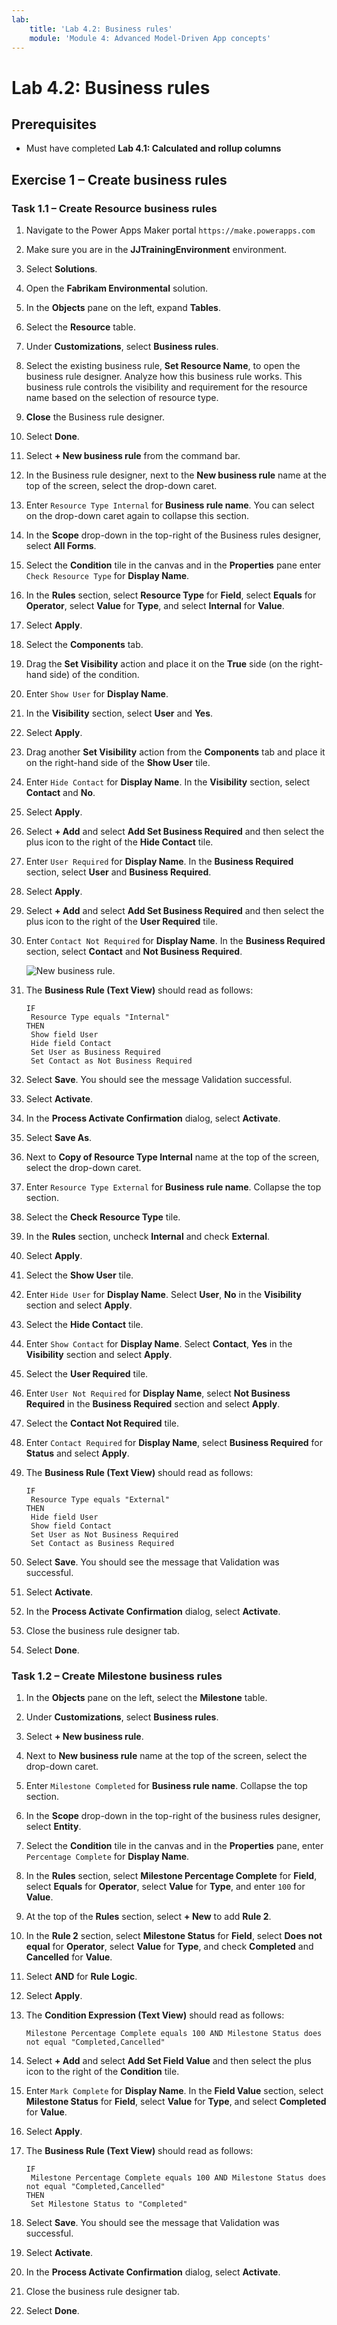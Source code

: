 ```yaml
---
lab:
    title: 'Lab 4.2: Business rules'
    module: 'Module 4: Advanced Model-Driven App concepts'
---
```


# Lab 4.2: Business rules

## Prerequisites

- Must have completed **Lab 4.1: Calculated and rollup columns**

## Exercise 1 – Create business rules

### Task 1.1 – Create Resource business rules

1. Navigate to the Power Apps Maker portal `https://make.powerapps.com`

1. Make sure you are in the **JJTrainingEnvironment** environment.

1. Select **Solutions**.

1. Open the **Fabrikam Environmental** solution.

1. In the **Objects** pane on the left, expand **Tables**.

1. Select the **Resource** table.

1. Under **Customizations**, select **Business rules**.

1. Select the existing business rule, **Set Resource Name**, to open the business rule designer. Analyze how this business rule works. This business rule controls the visibility and requirement for the resource name based on the selection of resource type.

1. **Close** the Business rule designer.

1. Select **Done**.

1. Select **+ New business rule** from the command bar.

1. In the Business rule designer, next to the **New business rule** name at the top of the screen, select the drop-down caret.

1. Enter `Resource Type Internal` for **Business rule name**. You can select on the drop-down caret again to collapse this section.

1. In the **Scope** drop-down in the top-right of the Business rules designer, select **All Forms**.

1. Select the **Condition** tile in the canvas and in the **Properties** pane enter `Check Resource Type` for **Display Name**.

1. In the **Rules** section, select **Resource Type** for **Field**, select **Equals** for **Operator**, select **Value** for **Type**, and select **Internal** for **Value**.

1. Select **Apply**.

1. Select the **Components** tab.

1. Drag the **Set Visibility** action and place it on the **True** side (on the right-hand side) of the condition.

1. Enter `Show User` for **Display Name**.

1. In the **Visibility** section, select **User** and **Yes**.

1. Select **Apply**.

1. Drag another **Set Visibility** action from the **Components** tab and place it on the right-hand side of the **Show User** tile.

1. Enter `Hide Contact` for **Display Name**. In the **Visibility** section, select **Contact** and **No**.

1. Select **Apply**.

1. Select **+ Add** and select **Add Set Business Required** and then select the plus icon to the right of the **Hide Contact** tile.

1. Enter `User Required` for **Display Name**. In the **Business Required** section, select **User** and **Business Required**.

1. Select **Apply**.

1. Select **+ Add** and select **Add Set Business Required** and then select the plus icon to the right of the **User Required** tile.

1. Enter `Contact Not Required` for **Display Name**. In the **Business Required** section, select **Contact** and **Not Business Required**.

    ![New business rule.](../Media/new-business-rule.png)

1. The **Business Rule (Text View)** should read as follows:

    ```
    IF
     Resource Type equals "Internal"
    THEN
     Show field User
     Hide field Contact
     Set User as Business Required
     Set Contact as Not Business Required
    ```

1. Select **Save**. You should see the message Validation successful.

1. Select **Activate**.

1. In the **Process Activate Confirmation** dialog, select **Activate**.

1. Select **Save As**.

1. Next to **Copy of Resource Type Internal** name at the top of the screen, select the drop-down caret.

1. Enter `Resource Type External` for **Business rule name**. Collapse the top section.

1. Select the **Check Resource Type** tile.

1. In the **Rules** section, uncheck **Internal** and check **External**.

1. Select **Apply**.

1. Select the **Show User** tile.

1. Enter `Hide User` for **Display Name**. Select **User**, **No** in the **Visibility** section and select **Apply**.

1. Select the **Hide Contact** tile.

1. Enter `Show Contact` for **Display Name**. Select **Contact**, **Yes** in the **Visibility** section and select **Apply**.

1. Select the **User Required** tile.

1. Enter `User Not Required` for **Display Name**, select **Not Business Required** in the **Business Required** section and select **Apply**.

1. Select the **Contact Not Required** tile.

1. Enter `Contact Required` for **Display Name**, select **Business Required** for **Status** and select **Apply**.

1. The **Business Rule (Text View)** should read as follows:

    ```
    IF
     Resource Type equals "External"
    THEN
     Hide field User
     Show field Contact
     Set User as Not Business Required
     Set Contact as Business Required
    ```

1. Select **Save**. You should see the message that Validation was successful.

1. Select **Activate**.

1. In the **Process Activate Confirmation** dialog, select **Activate**.

1. Close the business rule designer tab.

1. Select **Done**.

### Task 1.2 – Create Milestone business rules

1. In the **Objects** pane on the left, select the **Milestone** table.

1. Under **Customizations**, select **Business rules**.

1. Select **+ New business rule**.

1. Next to **New business rule** name at the top of the screen, select the drop-down caret.

1. Enter `Milestone Completed` for **Business rule name**. Collapse the top section.

1. In the **Scope** drop-down in the top-right of the business rules designer, select **Entity**.

1. Select the **Condition** tile in the canvas and in the **Properties** pane, enter `Percentage Complete` for **Display Name**.

1. In the **Rules** section, select **Milestone Percentage Complete** for **Field**, select **Equals** for **Operator**, select **Value** for **Type**, and enter `100` for **Value**.

1. At the top of the **Rules** section, select **+ New** to add **Rule 2**.

1. In the **Rule 2** section, select **Milestone Status** for **Field**, select **Does not equal** for **Operator**, select **Value** for **Type**, and check **Completed** and **Cancelled** for **Value**.

1. Select **AND** for **Rule Logic**.

1. Select **Apply**.

1. The **Condition Expression (Text View)** should read as follows:

    ```
    Milestone Percentage Complete equals 100 AND Milestone Status does not equal "Completed,Cancelled"
    ```

1. Select **+ Add** and select **Add Set Field Value** and then select the plus icon to the right of the **Condition** tile.

1. Enter `Mark Complete` for **Display Name**. In the **Field Value** section, select **Milestone Status** for **Field**, select **Value** for **Type**, and select **Completed** for **Value**.

1. Select **Apply**.

1. The **Business Rule (Text View)** should read as follows:

    ```
    IF
     Milestone Percentage Complete equals 100 AND Milestone Status does not equal "Completed,Cancelled"
    THEN
     Set Milestone Status to "Completed"
    ```

1. Select **Save**. You should see the message that Validation was successful.

1. Select **Activate**.

1. In the **Process Activate Confirmation** dialog, select **Activate**.

1. Close the business rule designer tab.

1. Select **Done**.